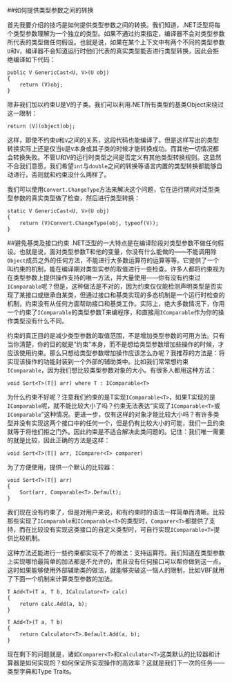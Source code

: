 ##如何提供类型参数之间的转换

首先我要介绍的技巧是如何提供类型参数之间的转换。我们知道，.NET泛型将每个类型参数理解为一个独立的类型。如果不通过约束指定，编译器不会对类型参数所代表的类型做任何假设。也就是说，如果在某个上下文中有两个不同的类型参数`U`和`V`，编译器不会知道运行时他们代表的真实类型能否进行类型转换，因此会拒绝编译如下代码：

	public V GenericCast<U, V>(U obj)
	{
		return (V)obj;
	}

除非我们加以约束U是V的子类。我们可以利用.NET所有类型的基类Object来绕过这一限制：

	return (V)(object)obj;

这样，即使不约束`U`和`V`之间的关系，这段代码也能编译了。但是这样写出的类型转换实际上还是仅当`U`是`V`本身或其子类的时候才能转换成功。而其他一切情况都会转换失败。不管U和V的运行时类型之间是否定义有其他类型转换规则。这显然不合我们意愿，我们希望`int`与`double`之间的转换等语言内置的类型转换都能够自动进行，否则就和约束没什么两样了。

我们可以使用`Convert.ChangeType`方法来解决这个问题，它在运行期间对泛型类型参数的真实类型做了检查，然后进行类型转换：

    static V GenericCast<U, V>(U obj)
    {
    	return (V)Convert.ChangeType(obj, typeof(V));
    }


##避免基类及接口约束 
.NET泛型的一大特点是在编译阶段对类型参数不做任何假设。也就是说，面对类型参数T和他的变量，你没有什么能做的——不能调用除`Object`成员之外的任何方法，不能进行大多数运算符的运算等等。它提供了一个叫约束的机制，能在编译期对类型实参的取值进行一些检查。许多人都将约束视为在类型参数上提供操作支持的唯一方法，并大量使用——你有没有约束过`IComparable`呢？但是，这种做法是不对的，因为约束仅仅能检测声明类型是否实现了某接口或继承自某类，但通过接口和基类实现的多态机制是一个运行时检查的机制，约束没有从任何方面帮助接口和基类工作。实际上，绝大多数情况下，你用一个约束了`IComparable`的类型参数T来编程序，和直接用`IComparable`作为你的操作类型没有什么不同。

约束的真正目的是减少类型参数的取值范围，不是增加类型参数的可用方法。只有当你清楚，你的目的就是“约束”本身，而不是想给类型参数增加些操作的时候，才应该使用约束。那么只想给类型参数增加操作应该怎么办呢？我推荐的方法是：将实现该操作的功能封装到一个外部的辅助类中。比如我们常常想约束`IComparable`，因为我们想比较类型参数对象的大小。有很多人都用这种方法：

    void Sort<T>(T[] arr) where T : IComparable<T>

为什么约束不好呢？注意我们约束的是T实现`IComparable<T>`，如果T实现的是`IComparable`呢，就不能比较大小了吗？约束无法表达“实现了`IComparable<T>`或`IComparable`”这种情况。更进一步，仅有这样的对象才能比较大小吗？有许多类型并没有实现这两个接口中的任何一个，但是仍有比较大小的可能，我们一旦约束就等于将他们拒之门外。因此约束是不适合解决此类问题的。记住：我们唯一需要的就是比较，因此正确的方法是这样：

    void Sort<T>(T[] arr, IComparer<T> comparer)

为了方便使用，提供一个默认的比较器：

    void Sort<T>(T[] arr)
    {
    	Sort(arr, Comparable<T>.Default);
    }

我们现在没有约束了，但是对用户来说，和有约束时的语法一样简单而清晰。比较那些实现了`IComparable`和`IComparable<T>`的类型时，`Comparer<T>`都提供了支持，而在比较没有实现这类接口的自定义类型时，可自行实现`IComparable<T>`提供比较机制。

这种方法还能进行一些约束都实现不了的做法：支持运算符。我们知道在类型参数上实现哪怕最简单的加法都是不允许的，而且没有任何接口可以帮你做到这一点。这时如果能够使用外部辅助类的做法，就能够突破这一恼人的限制，比如VBF就用了下面一个机制来计算类型参数的加法。

    T Add<T>(T a, T b, ICalculator<T> calc)
    {
    	return calc.Add(a, b);
    }
    
    T Add<T>(T a, T b)
    {
    	return Calculator<T>.Default.Add(a, b);
    }

现在剩下的问题就是，诸如`Comparer<T>`和`Calculator<T>`这类默认的比较器和计算器是如何实现的？如何保证所实现操作的高效率？这就是我们下一次的任务——类型字典和Type Traits。